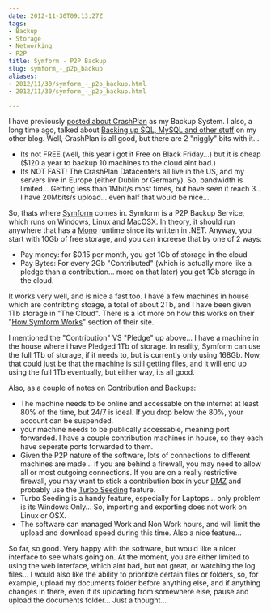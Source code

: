 ```yaml
---
date: 2012-11-30T09:13:27Z
tags:
- Backup
- Storage
- Networking
- P2P
title: Symform - P2P Backup
slug: symform_-_p2p_backup
aliases:
- 2012/11/30/symform_-_p2p_backup.html
- 2012/11/30/symform_-_p2p_backup.html

---
```

 
 
 

I have previously [posted about CrashPlan][1] as my Backup System. I also, a long time ago, talked about [Backing up SQL, MySQL and other stuff][2] on my other blog. Well, CrashPlan is all good, but there are 2 "niggly" bits with it...

* Its not FREE (well, this year i got it Free on Black Friday...) but it is cheap ($120 a year to backup 10 machines to the cloud aint bad.)
* Its NOT FAST! The CrashPlan Datacenters all live in the US, and my servers live in Europe (either Dublin or Germany). So, bandwidth is limited... Getting less than 1Mbit/s most times, but have seen it reach 3... I have 20Mbits/s upload... even half that would be nice...

So, thats where [Symform][3] comes in. Symform is a P2P Backup Service, which runs on Windows, Linux and MacOSX. In theory, it should run anywhere that has a [Mono][4] runtime since its written in .NET. Anyway, you start with 10Gb of free storage, and you can increese that by one of 2 ways:

* Pay money: for $0.15 per month, you get 1Gb of storage in the cloud
* Pay Bytes: For every 2Gb "Contributed" (which is actually more like a pledge than a contribution... more on that later) you get 1Gb storage in the cloud.

It works very well, and is nice a fast too. I have a few machines in house which are contribting stoage, a total of about 2Tb, and I have been given 1Tb storage in "The Cloud". There is a lot more on how this works on their "[How Symform Works][5]" section of their site.

I mentioned the "Contribution" VS "Pledge" up above... I have a machine in the house where i have Pledged 1Tb of storage. In reality, Symform can use the full 1Tb of storage, if it needs to, but is currently only using 168Gb. Now, that could just be that the machine is still getting files, and it will end up using the full 1Tb eventually, but either way, its all good. 

Also, as a couple of notes on Contribution and Backups: 

* The machine needs to be online and accessable on the internet at least 80% of the time, but 24/7 is ideal. If you drop below the 80%, your account can be suspended.
* your machine needs to be publically accessable, meaning port forwarded. I have a couple contribution machines in house, so they each have seperate ports forwarded to them.
* Given the P2P nature of the software, lots of connections to different machines are made... if you are behind a firewall, you may need to allow all or most outgoing connections. If you are on a really restrictive firewall, you may want to stick a contribution box in your [DMZ][6] and probably use the [Turbo Seeding][7] feature.
* Turbo Seeding is a handy feature, especially for Laptops... only problem is its Windows Only... So, importing and exporting does not work on Linux or OSX.
* The software can managed Work and Non Work hours, and will limit the upload and download speed during this time. Also a nice feature...

So far, so good. Very happy with the software, but would like a nicer interface to see whats going on. At the moment, you are either limited to using the web interface, which aint bad, but not great, or watching the log files... I would also like the ability to prioritize certain files or folders, so, for example, upload my documents folder before anything else, and if anything changes in there, even if its uploading from somewhere else, pause and upload the documents folder... Just a thought... 

[1]:http://tiernanotoole.ie/2012/08/30/CrashPlan-Backups.html
[2]:http://blog.lotas-smartman.net/new-backup-plan-out-with-jungle-disk-and-zmanda-cloud-backup-in-with-crashplan-mysqlbf-and-sqlbf/
[3]:https://control.symform.com/Organization/Referral?referralId=96E53D9DC4501633F2294EF202734DB08C00F044
[4]:http://www.mono-project.com/Main_Page
[5]:http://www.symform.com/join-the-revolution/how-symform-works/
[6]:http://en.wikipedia.org/wiki/DMZ_(computing)
[7]:http://www.symform.com/our-solutions/key-features/turbo-seeding/